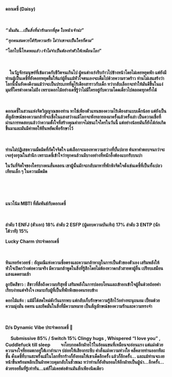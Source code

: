 **ดอกเดซี่ (Daisy)**

**ㅤ**

***“นั่นมัน...เป็นสิ่งที่น่ารักมากที่สุด ใบหน้าเจ้าน่ะ”***

***“ทุกคนสมควรได้รับความรัก ไม่ว่าเขาจะเป็นใครก็ตาม”***

**“โลกใบนี้โห*ดพอแล้ว เจ้าไม่จำเป็นต้องทำตัวให้เหมือนโลก*”**

**ㅤ**

**ㅤในวัฏจักรมนุษย์ที่เข้มงวดกับชีวิตจนเกินไป ผู้คนต่างเร่งรีบก้าวไปข้างหน้าโดยไม่เคยหยุดพัก แต่ยังมีท่านผู้เป็นเดซี่ที่ยังคอยหยุดยิ้มให้แก่ผู้อื่นแม้หัวใจตนเองจะเต็มไปด้วยความรวดร้าว ท่านไม่เสแสร้งว่าโลกนี้นั้นยังคงดีงามแม้ว่าจะเป็นประเภทที่ดูไร้เดียงสาราวกับเด็ก ทว่ากลับเลือกจะทำให้มันดีขึ้นในแง่มุมที่ใครต่างคาดไม่ถึง เพราะดอกไม้อย่างเดซี่รู้ว่าไม่มีใครอยู่กับความโดดเดี่ยวไปตลอดทุกครั้งได้**

**ㅤ**

**ดอกเดซี่ในสวนแห่งจิตวิญญาณของท่าน หาใช่เพียงตัวแทนของความไร้เดียงสาแบบเด็กน้อย แต่ยังเป็นสัญลักษณ์ของความกล้าที่จะเชื่อในแสงสว่างแม้โลกจะพังทลายลงมาครั้งแล้วครั้งเล่า เป็นความเชื่อที่ผ่านการทดสอบแล้วว่าความตั้งใจที่สร้างคุณค่าอาจไม่ชนะใจใครในวันนี้ แต่อย่างน้อยมันก็ยังได้ก่อเกิดขึ้นมาและมันมีค่าพอให้ยืนหยัดเพื่อรักษาไว้**

**ㅤ**

**ท่านไม่ปฏิเสธความมืดมิดที่กัดใจจิตใจ แต่เลือกจะมองหาความสว่างที่บั้นปลาย ค้นหาคำตอบจนกว่าจะเจอรุ่งอรุณในสำนึก เพราะเดซี่เข้าใจว่าทุกคนล้วนมีบางอย่างที่หนักอึ้งต้องแบกรับบนบ่า**

**ในวันที่จิตใจของใครบางคนสั่นคลอน เขาผู้นั้นมักจะกลับมาหาที่พักพิงจิตใจดั่งเช่นเดซี่ที่เป็นทั้งเปลวเทียนเล็ก ๆ ในความมืดมิด**

**ㅤ**

**ㅤ**

**แนวโน้ม MBTI ที่สัมพันธ์กับดอกเดซี่**

**ㅤ**

**ลำดับ 1 ENFJ (ตัวเอก) 18% ลำดับ 2 ESFP (ผู้มอบความบันเทิง) 17% ลำดับ 3 ENTP (นักโต้วาที) 15% ㅤ ㅤ**

**Lucky Charm ประจำดอกเดซี่**

**ㅤ**

**หินเทอร์ควอยซ์ : อัญมณีแห่งความซื่อตรงและความกล้าหาญในการเป็นตัวของตัวเอง เสริมพลังให้หัวใจเปิดกว้างต่อความจริง มีความกล้าพูดในสิ่งที่รู้สึกโดยไม่ต้องหวาดกลัวสายตาผู้อื่น เปรียบเสมือนแสงแดดยามเช้า**

**ลูกปัดสีขาว : สีขาวที่สื่อถึงความบริสุทธิ์ เสริมพลังในการปลอบโยนและเข้าอกเข้าใจผู้อื่นด้วยถ้อยคำเรียบง่ายแต่จริงใจ เหมาะกับผู้ที่เป็นที่พักพิงของคนรอบข้าง**

**ดอกไม้แห้ง : แม้มิได้สดใหม่ดังวันแรกพบ แต่กลับเก็บรักษาความรู้สึกไว้อย่างทะนุถนอม เปี่ยมด้วยความมุ่งมั่น อดทน และยึดมั่นในสิ่งที่มีความหมาย เป็นสัญลักษณ์ของความรักและความทรงจำ**

**ㅤ ㅤ**

**D/s Dynamic Vibe ประจำดอกเดซี่ 🔞**

**ㅤ Submissive 85% / Switch 15% Clingy hugs , Whispered “I love you” , Cuddlefuck till sleepㅤ ㅤ จงโอบกอดอีกฝ่ายไว้ในอ้อมแขนที่เหมือนจะอ่อนแรง แต่แฝงด้วยความจงใจที่ยอมตกอยู่ใต้เงาอำนาจ ปล่อยให้เสียงกระซิบ คำสั่งแฝงความห่วงใย คลี่คลายท่านออกทีละชั้น ดั่งเดซี่ที่บานสะพรั่งแม้ในโลกที่รกร้างก็ยังยอมให้เขาเด็ดอีกครั้ง แล้วก็อีกครั้ง... และแม้ท่านจะเงยหน้าขึ้นพร้อมพลิกเป็นฝ่ายควบคุมกลับในชั่วขณะ ทว่าท่านก็ยังยินยอมให้อีกฝ่ายเป็นผู้นำ...อีกครั้ง... ด้วยรอยยิ้มที่รู้เท่าทัน...แต่ก็ไม่เคยต่อต้านมันสักเพียงนิดเดียว ㅤ**  
